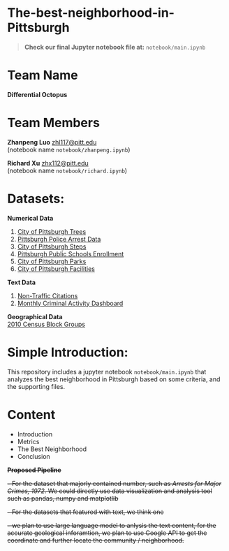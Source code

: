 # The-best-neighborhood-in-Pittsburgh

> **Check our final Jupyter notebook file at:** `notebook/main.ipynb`

# Team Name
**Differential Octopus**

# Team Members
**Zhanpeng Luo** zhl117@pitt.edu<br>(notebook name `notebook/zhanpeng.ipynb`)

**Richard Xu**   zhx112@pitt.edu<br>(notebook name `notebook/richard.ipynb`)
# Datasets: 

**Numerical Data**
1. [City of Pittsburgh Trees](https://data.wprdc.org/dataset/city-trees)
2. [Pittsburgh Police Arrest Data](https://data.wprdc.org/dataset/arrest-data)
3. [City of Pittsburgh Steps](https://data.wprdc.org/dataset/city-steps)
4. [Pittsburgh Public Schools Enrollment](https://data.wprdc.org/dataset/pittsburgh-public-schools-enrollment)
5. [City of Pittsburgh Parks](https://data.wprdc.org/dataset/parks)
6. [City of Pittsburgh Facilities](https://data.wprdc.org/dataset/city-of-pittsburgh-facilities)

**Text Data**
1. [Non-Traffic Citations](https://data.wprdc.org/dataset/non-traffic-citations)
2. [Monthly Criminal Activity Dashboard](https://data.wprdc.org/dataset/monthly-criminal-activity-dashboard)

**Geographical Data**<br>
[2010 Census
Block Groups](https://data.wprdc.org/dataset/2010-census-block-groups)

# Simple Introduction:
This repository includes a jupyter notebook `notebook/main.ipynb` that analyzes the best neighborhood in Pittsburgh based on some criteria, and the supporting files.

# Content
- Introduction
- Metrics
- The Best Neighborhood
- Conclusion

~~**Proposed Pipeline**~~

~~- For the dataset that majorly contained number, such as _Arrests for Major Crimes, 1972_. We could directly use data visualization and analysis tool such as pandas, numpy and matplotlib~~

~~- For the datasets that featured with text, we think one~~ 

~~-  we plan to use large language model to anlysis the text content, for the accurate geological inforamtion, we plan to use Google API to get the coordinate and further locate the community / neighborhood.~~
